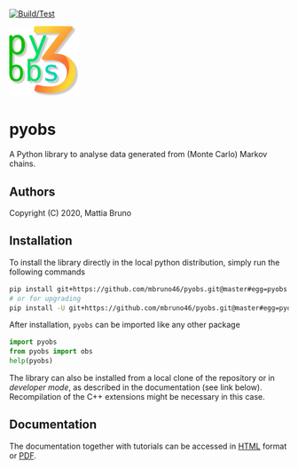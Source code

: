 
[![Build/Test](https://github.com/mbruno46/pyobs/workflows/Build/Test/badge.svg)](https://github.com/mbruno46/pyobs/actions?query=workflow%3ABuild%2FTest)

<img src="/docs/_images/pyobs-logo.png" width="25%">

# pyobs

A Python library to analyse data generated 
from (Monte Carlo) Markov chains.

## Authors

Copyright (C) 2020, Mattia Bruno

## Installation

To install the library directly in the local python distribution,
simply run the following commands

```bash
pip install git+https://github.com/mbruno46/pyobs.git@master#egg=pyobs
# or for upgrading
pip install -U git+https://github.com/mbruno46/pyobs.git@master#egg=pyobs
```

After installation, `pyobs` can be imported like any other package 

```python
import pyobs
from pyobs import obs
help(pyobs)
```

The library can also be installed from a local clone of
the repository or in *developer mode*, as described in the 
documentation (see link below). Recompilation of the 
C++ extensions might be necessary in this case.

## Documentation

The documentation together with tutorials
can be accessed in [HTML][1] format or [PDF][2].

[1]: https://mbruno46.github.io/pyobs
[2]: ./doc/pyobs-doc.pdf
